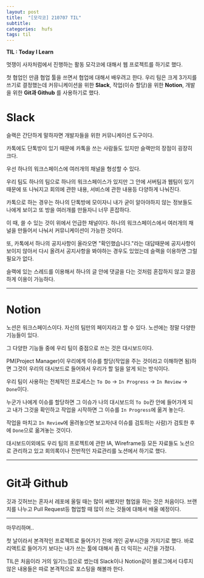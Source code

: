 ```yaml
---
layout: post
title:  "[모각코] 210707 TIL"
subtitle:   
categories:  hufs
tags: til
---
```


__TIL : Today I Learn__

멋쟁이 사자처럼에서 진행하는 활동 모각코에 대해서 웹 프로젝트를 하기로 했다. 

첫 협업인 만큼 협업 툴을 쓰면서 협업에 대해서 배우려고 한다. 우리 팀은 크게 3가지를 쓰기로 결정했는데 커뮤니케이션을 위한 __Slack__, 작업(이슈 할당)을 위한 __Notion__, 개발을 위한 __Git과 Github__ 를 사용하기로 했다.

# Slack
슬랙은 간단하게 말하자면 개발자들을 위한 커뮤니케이션 도구이다.

카톡에도 단톡방이 있기 때문에 카톡을 쓰는 사람들도 있지만 슬랙만의 장점이 굉장히 크다.

우선 하나의 워크스페이스에 여러개의 채널을 형성할 수 있다.

우리 팀도 하나의 팀으로 하나의 워크스페이스가 있지만 그 안에 서버팀과 웹팀이 있기 때문에 또 나눠지고 회의에 관한 내용, 서비스에 관한 내용등 다양하게 나눠진다. 

카톡으로 하는 경우는 하나의 단톡방에 모이자니 내가 굳이 알아야하지 않는 정보들도 나에게 보이고 또 방을 여러개를 만들자니 너무 혼잡하다. 

이 때, 쓸 수 있는 것이 위에서 언급한 채널이다. 하나의 워크스페이스에서 여러개의 채널을 만들어서 나눠서 커뮤니케이션이 가능한 것이다.

또, 카톡에서 하나의 공지사항이 올라오면 "확인했습니다."라는 대답때문에 공지사항이 보이지 않아서 다시 올려서 공지사항을 봐야하는 경우도 있었는데 슬랙을 이용하면 그럴 필요가 없다.

슬랙에 있는 스레드를 이용해서 하나의 글 안에 댓글을 다는 것처럼 혼잡하지 않고 깔끔하게 이용이 가능하다.
- - -
# Notion
노션은 워크스페이스이다. 자신의 팀만의 페이지라고 할 수 있다. 노션에는 정말 다양한 기능들이 있다. 

그 다양한 기능들 중에 우리 팀이 중점으로 쓰는 것은 대시보드이다. 

PM(Project Manager)이 우리에게 이슈를 할당(작업을 주는 것이라고 이해하면 됨)하면 그것이 우리의 대시보드로 들어와서 우리가 할 일을 알게 되는 방식이다. 

우리 팀이 사용하는 전체적인 프로세스는 `To Do` -> `In Progress` -> `In Review` -> `Done`이다. 

누군가 나에게 이슈를 할당하면 그 이슈가 나의 대시보드의 `To Do`칸 안에 들어가게 되고 내가 그것을 확인하고 작업을 시작하면 그 이슈를 `In Progress`에 옮겨 놓는다. 

작업을 마치고 `In Review`에 올려놓으면 보고자(내 이슈를 검토하는 사람)가 검토한 후에 `Done`으로 옮겨놓는 것이다. 

대시보드이외에도 우리 팀의 프로젝트에 관한 IA, Wireframe등 모든 자료들도 노션으로 관리하고 있고 회의록이나 전반적인 자료관리를 노션에서 하기로 했다.

- - -
# Git과 Github
깃과 깃허브는 혼자서 레포에 올릴 때는 많이 써봤지만 협업을 하는 것은 처음이다. 브랜치를 나누고 Pull Request등 협업할 때 많이 쓰는 것들에 대해서 배울 예정이다. 

- - -
마무리하며..

첫 날이라서 본격적인 프로젝트로 들어가기 전에 개인 공부시간을 가지기로 했다. 바로 리액트로 들어가기 보다는 내가 쓰는 툴에 대해서 좀 더 익히는 시간을 가졌다. 

TIL은 처음이라 거의 일기느낌으로 썼는데 Slack이나 Notion같이 블로그에서 다루지 않은 내용들은 따로 본격적으로 포스팅을 해볼까 한다.